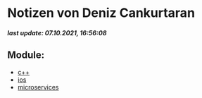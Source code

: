 # Notizen von Deniz Cankurtaran
##### last update: 07.10.2021, 16:56:08 
## Module:
 - [c++](c++/index.md)
 - [ios](ios/index.md)
 - [microservices](microservices/index.md)
